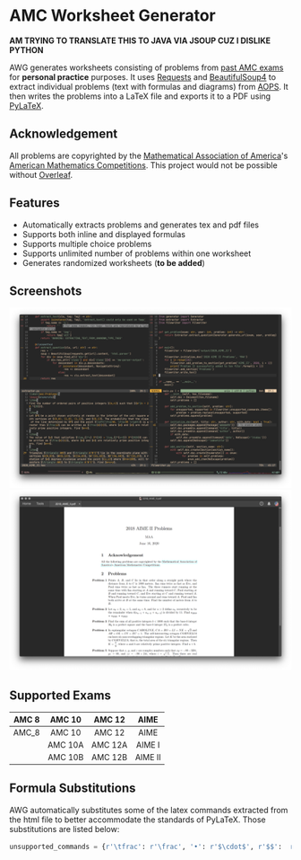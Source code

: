 # AMC Worksheet Generator

**AM TRYING TO TRANSLATE THIS TO JAVA VIA JSOUP CUZ I DISLIKE PYTHON**

AWG generates worksheets consisting of problems from [past AMC exams](https://artofproblemsolving.com/wiki/index.php/AMC_Problems_and_Solutions) for **personal practice** purposes. It uses [Requests](https://requests.readthedocs.io/en/master/) and [BeautifulSoup4](https://www.crummy.com/software/BeautifulSoup/bs4/doc/) to extract individual problems (text with formulas and diagrams) from [AOPS](https://artofproblemsolving.com/wiki/index.php/AMC_Problems_and_Solutions). It then writes the problems into a LaTeX file and exports it to a PDF using [PyLaTeX](https://jeltef.github.io/PyLaTeX/current/).

## Acknowledgement

All problems are copyrighted by the [Mathematical Association of America](https://www.maa.org/)'s [American Mathematics Competitions](https://www.maa.org/math-competitions). This project would not be possible without [Overleaf](https://www.overleaf.com/).

## Features

- Automatically extracts problems and generates tex and pdf files
- Supports both inline and displayed formulas
- Supports multiple choice problems
- Supports unlimited number of problems within one worksheet
- Generates randomized worksheets (**to be added**)

## Screenshots

![Code](assets/example_code.png)
![Output](assets/example_pdf.png?)

## Supported Exams

|AMC 8|AMC 10|AMC 12|AIME|
|:---:|:---:|:---:|:---:|
|AMC_8|AMC 10|AMC 12|AIME|
||AMC 10A|AMC 12A|AIME I|
||AMC 10B|AMC 12B|AIME II|

## Formula Substitutions

AWG automatically substitutes some of the latex commands extracted from the html file to better accommodate the standards of PyLaTeX. Those substitutions are listed below:

```python
unsupported_commands = {r'\tfrac': r'\frac', '•': r'$\cdot$', r'$$':  r'$\$'}
```
